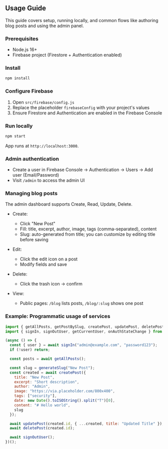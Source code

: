 ## Usage Guide

This guide covers setup, running locally, and common flows like authoring blog posts and using the admin panel.

### Prerequisites
- Node.js 16+
- Firebase project (Firestore + Authentication enabled)

### Install
```bash
npm install
```

### Configure Firebase
1. Open `src/firebase/config.js`
2. Replace the placeholder `firebaseConfig` with your project's values
3. Ensure Firestore and Authentication are enabled in the Firebase Console

### Run locally
```bash
npm start
```
App runs at `http://localhost:3000`.

### Admin authentication
- Create a user in Firebase Console → Authentication → Users → Add user (Email/Password)
- Visit `/admin` to access the admin UI

### Managing blog posts
The admin dashboard supports Create, Read, Update, Delete.

- Create:
  - Click "New Post"
  - Fill: title, excerpt, author, image, tags (comma-separated), content
  - Slug: auto-generated from title; you can customize by editing title before saving

- Edit:
  - Click the edit icon on a post
  - Modify fields and save

- Delete:
  - Click the trash icon → confirm

- View:
  - Public pages: `/blog` lists posts, `/blog/:slug` shows one post

### Example: Programmatic usage of services
```javascript
import { getAllPosts, getPostBySlug, createPost, updatePost, deletePost, generateSlug } from "./src/firebase/blogService";
import { signIn, signOutUser, getCurrentUser, onAuthStateChange } from "./src/firebase/authService";

(async () => {
  const { user } = await signIn("admin@example.com", "password123");
  if (!user) return;

  const posts = await getAllPosts();

  const slug = generateSlug("New Post");
  const created = await createPost({
    title: "New Post",
    excerpt: "Short description",
    author: "Admin",
    image: "https://via.placeholder.com/800x400",
    tags: ["security"],
    date: new Date().toISOString().split("T")[0],
    content: "# Hello world",
    slug
  });

  await updatePost(created.id, { ...created, title: "Updated Title" });
  await deletePost(created.id);

  await signOutUser();
})();
```